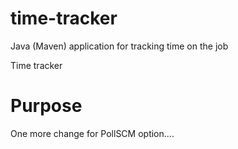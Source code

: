 # time-tracker
Java (Maven) application for tracking time on the job

Time tracker

# Purpose
One more change for PollSCM option....
